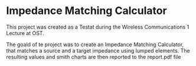 # Impedance Matching Calculator

This project was created as a Testat during the Wireless Communications 1 Lecture at OST. 

The goald of te project was to create an Impedance Matching Calculator, that matches a source and a target impedance using lumped elements. The resulting values and smith charts are then reported to the report.pdf file